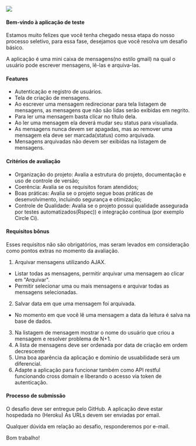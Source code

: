 ![](https://ci6.googleusercontent.com/proxy/bjCBAJzYvMX4NZKakl0Q7DSKEYfJ-i3s6ZLmYNjCCKypX3EiWHhyGsAAPda_xL2FXToTe9SxPRWJ-83kYxbAaZVq7-CIyFCTaUPystNKB3chJIOR9crPh0yOnqF8UL3mQjpIX5dnCqv4kMuhuA24pYLDD2VlPDc=s0-d-e1-ft#https://s3.us-west-2.amazonaws.com/agenda-public/email-signature/logo-agendakids-to-edu-final.gif)

#### Bem-vindo à aplicação de teste

Estamos muito felizes que você tenha chegado nessa etapa do nosso processo seletivo, para essa fase, desejamos que você resolva um desafio básico.

A aplicação é uma mini caixa de mensagens(no estilo gmail) na qual o usuário pode escrever mensagens, lê-las e arquiva-las.

#### Features

- Autenticação e registro de usuários.
- Tela de criação de mensagens.
- Ao escrever uma mensagem redirecionar para tela listagem de mensagens, as mensagens que não são lidas serão exibidas em negrito.
- Para ler uma mensagem basta clicar no título dela.
- Ao ler uma mensagem ela deverá mudar seu status para visualiada.
- As mensagens nunca devem ser apagadas, mas ao remover uma mensagem ela deve ser marcada(status) como arquivada.
- Mensagens arquivadas não devem ser exibidas na listagem de mensagens.

#### Critérios de avaliação

- Organização do projeto: Avalia a estrutura do projeto, documentação e uso de controle de versão;
- Coerência: Avalia se os requisitos foram atendidos;
- Boas práticas: Avalia se o projeto segue boas práticas de desenvolvimento, incluindo segurança e otimização;
- Controle de Qualidade: Avalia se o projeto possui qualidade assegurada por testes automatizados(Rspec)) e integração contínua (por exemplo Circle Ci).

#### Requisitos bônus

Esses requisitos não são obrigatórios, mas seram levados em consideração como pontos extras no momento da avaliação.

1. Arquivar mensagens utilizando AJAX.
- Listar todas as mensagens, permitir arquivar uma mensagem ao clicar em "Arquivar".
- Permitir selecionar uma ou mais mensagens e arquivar todas as mensagens selecionadas.

2. Salvar data em que uma mensagem foi arquivada.
- No momento em que você lê uma mensagem a data da leitura é salva na base de dados.

3. Na listagem de mensagem mostrar o nome do usuário que criou a mensagem e resolver problema de N+1.
4. A lista de mensagens deve ser ordenada por data de criação em ordem decrescente
5. Uma boa aparência da aplicação e dominio de usuabilidade será um diferencial.
6. Adapte a aplicação para funcionar também como API restful funcionando cross domain e liberando o acesso via token de autenticação.

#### Processo de submissão

O desafio deve ser entregue pelo GitHub. A aplicação deve estar hospedada no (Heroku) As URLs devem ser enviadas por email.

Qualquer dúvida em relação ao desafio, responderemos por e-mail.

Bom trabalho!

